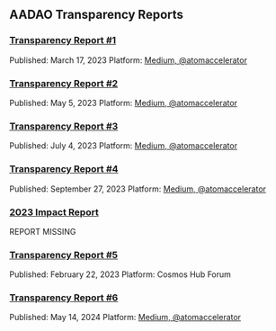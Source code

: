 ## AADAO Transparency Reports

### [Transparency Report #1](https://medium.com/@atomaccelerator/atom-accelerator-dao-transparency-report-month-1-d1e83a3b63a0_)
Published: March 17, 2023
Platform: [Medium, @atomaccelerator](https://medium.com/@atomaccelerator)

### [Transparency Report #2](https://medium.com/@atomaccelerator/transparency-report-month-2-57e0ef941300)
Published: May 5, 2023
Platform: [Medium, @atomaccelerator](https://medium.com/@atomaccelerator)

### [Transparency Report #3](https://medium.com/@atomaccelerator/transparency-report-3-c7d815fecb8b)
Published: July 4, 2023
Platform: [Medium, @atomaccelerator](https://medium.com/@atomaccelerator)

### [Transparency Report #4](https://medium.com/@atomaccelerator/atom-accelerator-dao-transparency-report-4-ff80e895ee1e)
Published: September 27, 2023
Platform: [Medium, @atomaccelerator](https://medium.com/@atomaccelerator)

### [2023 Impact Report](https://www.atomaccelerator.com/blog/2023-impact-report)
REPORT MISSING

### [Transparency Report #5](https://forum.cosmos.network/t/atom-accelerator-dao-transparency-report-5/13343)
Published: February 22, 2023
Platform: Cosmos Hub Forum

### [Transparency Report #6](https://medium.com/@atomaccelerator/transparency-report-6-d55485db61b4)
Published: May 14, 2024
Platform: [Medium, @atomaccelerator](https://medium.com/@atomaccelerator)
